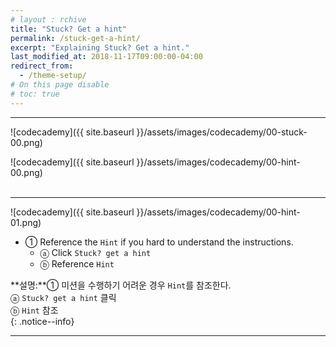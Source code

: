 ```yaml
---
# layout : rchive
title: "Stuck? Get a hint"
permalink: /stuck-get-a-hint/
excerpt: "Explaining Stuck? Get a hint."
last_modified_at: 2018-11-17T09:00:00-04:00
redirect_from:
  - /theme-setup/
# On this page disable
# toc: true
---
```

    
    
    
<hr/>

![codecademy]({{ site.baseurl }}/assets/images/codecademy/00-stuck-00.png)    

![codecademy]({{ site.baseurl }}/assets/images/codecademy/00-hint-00.png)    
<br>
<hr/>

![codecademy]({{ site.baseurl }}/assets/images/codecademy/00-hint-01.png)    

* ① Reference the `Hint` if you hard to understand the instructions.
  - ⓐ Click `Stuck? get a hint`       
  - ⓑ Reference `Hint`     


**설명:**① 미션을 수행하기 어려운 경우 `Hint`를 참조한다.    
  ⓐ `Stuck? get a hint` 클릭    
  ⓑ `Hint` 참조    
{: .notice--info}



<hr/>    
<br>    